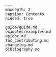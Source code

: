 
```{toctree}
---
maxdepth: 2
caption: Contents
hidden: true
---
guide/guide.md
examples/examples.md
apidoc.md
toc_contributing.md
changelog.md
bibliography.md
```

```{include} ./readme.md
```
